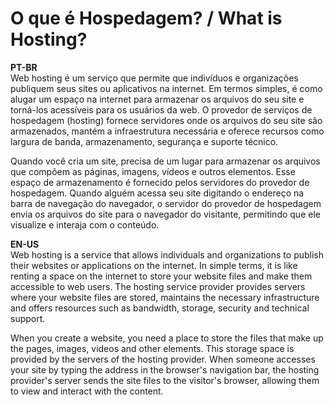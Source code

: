 # O que é Hospedagem? / What is Hosting? 

**PT-BR**  
Web hosting é um serviço que permite que indivíduos e organizações publiquem seus sites ou aplicativos na internet. Em termos simples, é como alugar um espaço na internet para armazenar os arquivos do seu site e torná-los acessíveis para os usuários da web. O provedor de serviços de hospedagem (hosting) fornece servidores onde os arquivos do seu site são armazenados, mantém a infraestrutura necessária e oferece recursos como largura de banda, armazenamento, segurança e suporte técnico.

Quando você cria um site, precisa de um lugar para armazenar os arquivos que compõem as páginas, imagens, vídeos e outros elementos. Esse espaço de armazenamento é fornecido pelos servidores do provedor de hospedagem. Quando alguém acessa seu site digitando o endereço na barra de navegação do navegador, o servidor do provedor de hospedagem envia os arquivos do site para o navegador do visitante, permitindo que ele visualize e interaja com o conteúdo.

**EN-US**  
Web hosting is a service that allows individuals and organizations to publish their websites or applications on the internet. In simple terms, it is like renting a space on the internet to store your website files and make them accessible to web users. The hosting service provider provides servers where your website files are stored, maintains the necessary infrastructure and offers resources such as bandwidth, storage, security and technical support.

When you create a website, you need a place to store the files that make up the pages, images, videos and other elements. This storage space is provided by the servers of the hosting provider. When someone accesses your site by typing the address in the browser's navigation bar, the hosting provider's server sends the site files to the visitor's browser, allowing them to view and interact with the content.